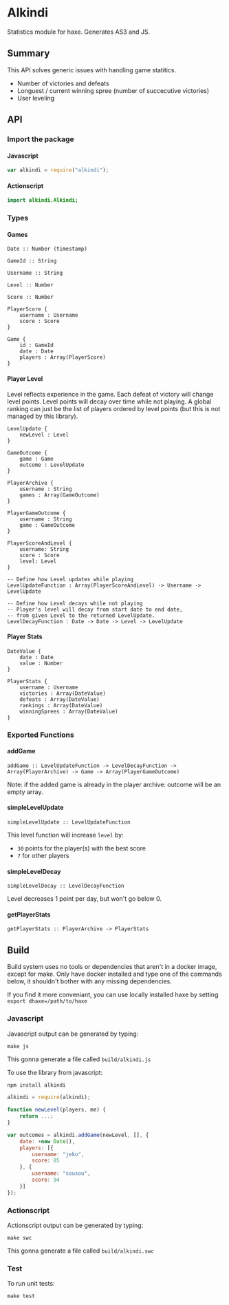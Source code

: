 # Alkindi

Statistics module for haxe. Generates AS3 and JS.

## Summary

This API solves generic issues with handling game statitics.

 * Number of victories and defeats
 * Longuest / current winning spree (number of succecutive victories)
 * User leveling

## API

### Import the package

#### Javascript
```js
var alkindi = require("alkindi");
```

#### Actionscript
```actionscript
import alkindi.Alkindi;
```

### Types

#### Games

```
Date :: Number (timestamp)

GameId :: String

Username :: String

Level :: Number

Score :: Number

PlayerScore {
    username : Username
    score : Score
}

Game {
    id : GameId
    date : Date
    players : Array(PlayerScore)
}
```

#### Player Level

Level reflects experience in the game. Each defeat of victory will change level points. Level points will decay over time while not playing. A global ranking can just be the list of players ordered by level points (but this is not managed by this library).

```
LevelUpdate {
    newLevel : Level
}

GameOutcome {
    game : Game
    outcome : LevelUpdate
}

PlayerArchive {
    username : String
    games : Array(GameOutcome)
}

PlayerGameOutcome {
    username : String
    game : GameOutcome
}

PlayerScoreAndLevel {
    username: String
    score : Score
    level: Level
}

-- Define how Level updates while playing
LevelUpdateFunction : Array(PlayerScoreAndLevel) -> Username -> LevelUpdate

-- Define how Level decays while not playing
-- Player's level will decay from start date to end date,
-- from given Level to the returned LevelUpdate.
LevelDecayFunction : Date -> Date -> Level -> LevelUpdate
```

#### Player Stats

```
DateValue {
    date : Date
    value : Number
}

PlayerStats {
    username : Username
    victories : Array(DateValue)
    defeats : Array(DateValue)
    rankings : Array(DateValue)
    winningSprees : Array(DateValue)
}
```

### Exported Functions

#### addGame

```
addGame :: LevelUpdateFunction -> LevelDecayFunction -> Array(PlayerArchive) -> Game -> Array(PlayerGameOutcome)
```

Note: if the added game is already in the player archive: outcome will be an empty array.

#### simpleLevelUpdate

```
simpleLevelUpdate :: LevelUpdateFunction
```

This level function will increase `level` by:

 * `30` points for the player(s) with the best score
 * `7` for other players

#### simpleLevelDecay

```
simpleLevelDecay :: LevelDecayFunction
```

Level decreases 1 point per day, but won't go below 0.

#### getPlayerStats

```
getPlayerStats :: PlayerArchive -> PlayerStats
```

## Build

Build system uses no tools or dependencies that aren't in a docker image, except for make. Only have docker installed and type one of the commands below, it shouldn't bother with any missing dependencies.

If you find it more conveniant, you can use locally installed haxe by setting `export dhaxe=/path/to/haxe`

### Javascript

Javascript output can be generated by typing:

`make js`

This gonna generate a file called `build/alkindi.js`

To use the library from javascript:

```sh
npm install alkindi
```

```js
alkindi = require(alkindi);

function newLevel(players, me) {
    return ...;
}

var outcomes = alkindi.addGame(newLevel, [], {
    date: +new Date(),
    players: [{
        username: "jeko",
        score: 85
    }, {
        username: "sousou",
        score: 94
    }]
});
```

### Actionscript

Actionscript output can be generated by typing:

`make swc`

This gonna generate a file called `build/alkindi.swc`

### Test

To run unit tests:

`make test`

